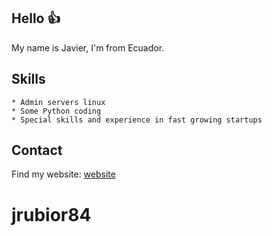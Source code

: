 ## Hello :+1:

My name is Javier, I'm from Ecuador.

## Skills
```
* Admin servers linux
* Some Python coding
* Special skills and experience in fast growing startups
```

## Contact

Find my website: [website](www.) 
# jrubior84
